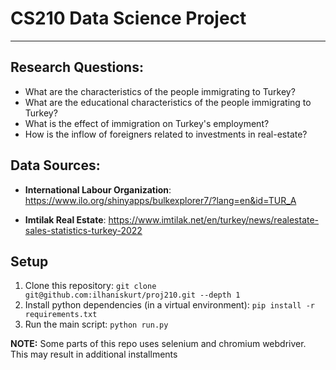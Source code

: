# **CS210 Data Science Project**

---

## **Research Questions:**

- What are the characteristics of the people immigrating to Turkey?
- What are the educational characteristics of the people immigrating to Turkey?
- What is the effect of immigration on Turkey's employment?
- How is the inflow of foreigners related to investments in real-estate? 

## **Data Sources:**

- **International Labour Organization**:
  https://www.ilo.org/shinyapps/bulkexplorer7/?lang=en&id=TUR_A

- **Imtilak Real Estate**:
  https://www.imtilak.net/en/turkey/news/realestate-sales-statistics-turkey-2022

## Setup

1. Clone this repository:
   `git clone git@github.com:ilhaniskurt/proj210.git --depth 1`
2. Install python dependencies (in a virtual environment):
   `pip install -r requirements.txt`
3. Run the main script: `python run.py`

**NOTE:** Some parts of this repo uses selenium and chromium webdriver. This may
result in additional installments
